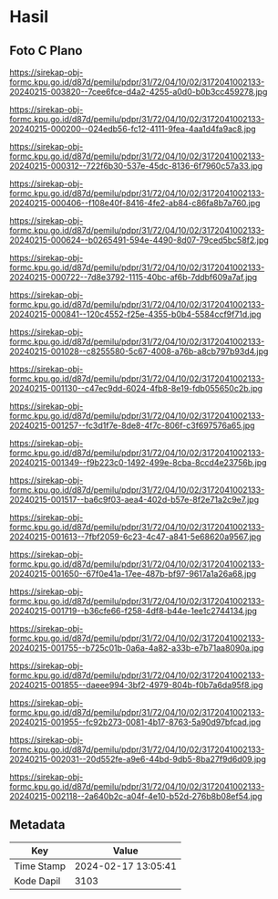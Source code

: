# Hasil

## Foto C Plano

https://sirekap-obj-formc.kpu.go.id/d87d/pemilu/pdpr/31/72/04/10/02/3172041002133-20240215-003820--7cee6fce-d4a2-4255-a0d0-b0b3cc459278.jpg

https://sirekap-obj-formc.kpu.go.id/d87d/pemilu/pdpr/31/72/04/10/02/3172041002133-20240215-000200--024edb56-fc12-4111-9fea-4aa1d4fa9ac8.jpg

https://sirekap-obj-formc.kpu.go.id/d87d/pemilu/pdpr/31/72/04/10/02/3172041002133-20240215-000312--722f6b30-537e-45dc-8136-6f7960c57a33.jpg

https://sirekap-obj-formc.kpu.go.id/d87d/pemilu/pdpr/31/72/04/10/02/3172041002133-20240215-000406--f108e40f-8416-4fe2-ab84-c86fa8b7a760.jpg

https://sirekap-obj-formc.kpu.go.id/d87d/pemilu/pdpr/31/72/04/10/02/3172041002133-20240215-000624--b0265491-594e-4490-8d07-79ced5bc58f2.jpg

https://sirekap-obj-formc.kpu.go.id/d87d/pemilu/pdpr/31/72/04/10/02/3172041002133-20240215-000722--7d8e3792-1115-40bc-af6b-7ddbf609a7af.jpg

https://sirekap-obj-formc.kpu.go.id/d87d/pemilu/pdpr/31/72/04/10/02/3172041002133-20240215-000841--120c4552-f25e-4355-b0b4-5584ccf9f71d.jpg

https://sirekap-obj-formc.kpu.go.id/d87d/pemilu/pdpr/31/72/04/10/02/3172041002133-20240215-001028--c8255580-5c67-4008-a76b-a8cb797b93d4.jpg

https://sirekap-obj-formc.kpu.go.id/d87d/pemilu/pdpr/31/72/04/10/02/3172041002133-20240215-001130--c47ec9dd-6024-4fb8-8e19-fdb055650c2b.jpg

https://sirekap-obj-formc.kpu.go.id/d87d/pemilu/pdpr/31/72/04/10/02/3172041002133-20240215-001257--fc3d1f7e-8de8-4f7c-806f-c3f697576a65.jpg

https://sirekap-obj-formc.kpu.go.id/d87d/pemilu/pdpr/31/72/04/10/02/3172041002133-20240215-001349--f9b223c0-1492-499e-8cba-8ccd4e23756b.jpg

https://sirekap-obj-formc.kpu.go.id/d87d/pemilu/pdpr/31/72/04/10/02/3172041002133-20240215-001517--ba6c9f03-aea4-402d-b57e-8f2e71a2c9e7.jpg

https://sirekap-obj-formc.kpu.go.id/d87d/pemilu/pdpr/31/72/04/10/02/3172041002133-20240215-001613--7fbf2059-6c23-4c47-a841-5e68620a9567.jpg

https://sirekap-obj-formc.kpu.go.id/d87d/pemilu/pdpr/31/72/04/10/02/3172041002133-20240215-001650--67f0e41a-17ee-487b-bf97-9617a1a26a68.jpg

https://sirekap-obj-formc.kpu.go.id/d87d/pemilu/pdpr/31/72/04/10/02/3172041002133-20240215-001719--b36cfe66-f258-4df8-b44e-1ee1c2744134.jpg

https://sirekap-obj-formc.kpu.go.id/d87d/pemilu/pdpr/31/72/04/10/02/3172041002133-20240215-001755--b725c01b-0a6a-4a82-a33b-e7b71aa8090a.jpg

https://sirekap-obj-formc.kpu.go.id/d87d/pemilu/pdpr/31/72/04/10/02/3172041002133-20240215-001855--daeee994-3bf2-4979-804b-f0b7a6da95f8.jpg

https://sirekap-obj-formc.kpu.go.id/d87d/pemilu/pdpr/31/72/04/10/02/3172041002133-20240215-001955--fc92b273-0081-4b17-8763-5a90d97bfcad.jpg

https://sirekap-obj-formc.kpu.go.id/d87d/pemilu/pdpr/31/72/04/10/02/3172041002133-20240215-002031--20d552fe-a9e6-44bd-9db5-8ba27f9d6d09.jpg

https://sirekap-obj-formc.kpu.go.id/d87d/pemilu/pdpr/31/72/04/10/02/3172041002133-20240215-002118--2a640b2c-a04f-4e10-b52d-276b8b08ef54.jpg


## Metadata

| Key        | Value               |
| ---------- | ------------------- |
| Time Stamp | 2024-02-17 13:05:41 |
| Kode Dapil | 3103                |



